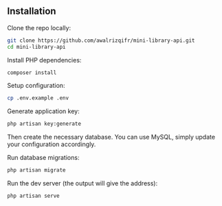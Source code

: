 ## Installation

Clone the repo locally:

```sh
git clone https://github.com/awalrizqifr/mini-library-api.git
cd mini-library-api
```

Install PHP dependencies:

```sh
composer install
```

Setup configuration:

```sh
cp .env.example .env
```

Generate application key:

```sh
php artisan key:generate
```

Then create the necessary database. You can use MySQL, simply update your configuration accordingly.

Run database migrations:

```sh
php artisan migrate
```

Run the dev server (the output will give the address):

```sh
php artisan serve